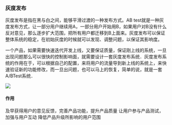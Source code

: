 ### 灰度发布

灰度发布是指在黑与白之间，能够平滑过渡的一种发布方式。AB test就是一种灰度发布方式，让一部分用户继续用A，一部分用户开始用B，如果用户对B没有什么反对意见，那么逐步扩大范围，把所有用户都迁移到B上面来。灰度发布可以保证整体系统的稳定，在初始灰度的时候就可以发现、调整问题，以保证其影响度。

一个产品，如果需要快速迭代开发上线，又要保证质量，保证刚上线的系统，一旦出现问题那么可以很快的控制影响面，就需要设计一套灰度发布系统．灰度发布系统的作用在于，可以根据自己的配置，来将用户的流量导到新上线的系统上，来快速验证新的功能修改，而一旦出问题，也可以马上的恢复，简单的说，就是一套A/BTest系统．

![](https://github.com/cpsa3/knowledge_base/blob/master/%E7%B3%BB%E7%BB%9F%E8%AE%BE%E8%AE%A1/%E7%81%B0%E5%BA%A6%E5%8F%91%E5%B8%83/image/1.png)

#### 作用
及早获得用户的意见反馈，完善产品功能，提升产品质量 让用户参与产品测试，加强与用户互动 降低产品升级所影响的用户范围